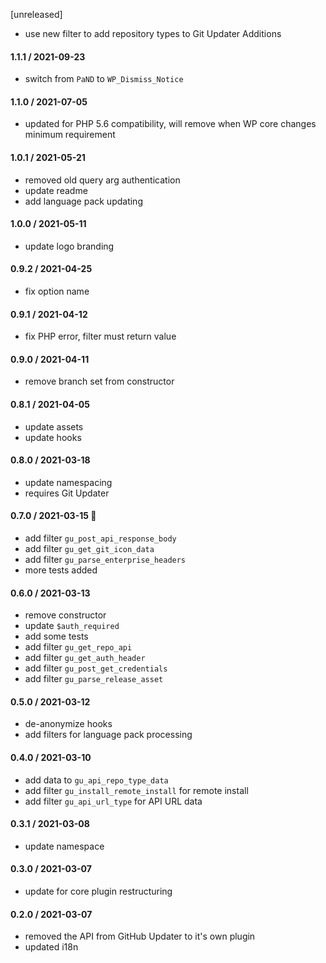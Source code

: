 [unreleased]
* use new filter to add repository types to Git Updater Additions

#### 1.1.1 / 2021-09-23
* switch from `PaND` to `WP_Dismiss_Notice`

#### 1.1.0 / 2021-07-05
* updated for PHP 5.6 compatibility, will remove when WP core changes minimum requirement

#### 1.0.1 / 2021-05-21
* removed old query arg authentication
* update readme
* add language pack updating

#### 1.0.0 / 2021-05-11
* update logo branding

#### 0.9.2 / 2021-04-25
* fix option name

#### 0.9.1 / 2021-04-12
* fix PHP error, filter must return value

#### 0.9.0 / 2021-04-11
* remove branch set from constructor

#### 0.8.1 / 2021-04-05
* update assets
* update hooks

#### 0.8.0 / 2021-03-18
* update namespacing
* requires Git Updater

#### 0.7.0 / 2021-03-15 🎂
* add filter `gu_post_api_response_body`
* add filter `gu_get_git_icon_data`
* add filter `gu_parse_enterprise_headers`
* more tests added

#### 0.6.0 / 2021-03-13
* remove constructor
* update `$auth_required`
* add some tests
* add filter `gu_get_repo_api`
* add filter `gu_get_auth_header`
* add filter `gu_post_get_credentials`
* add filter `gu_parse_release_asset`

#### 0.5.0 / 2021-03-12
* de-anonymize hooks
* add filters for language pack processing

#### 0.4.0 / 2021-03-10
* add data to `gu_api_repo_type_data`
* add filter `gu_install_remote_install` for remote install
* add filter `gu_api_url_type` for API URL data

#### 0.3.1 / 2021-03-08
* update namespace

#### 0.3.0 / 2021-03-07
* update for core plugin restructuring

#### 0.2.0 / 2021-03-07
* removed the API from GitHub Updater to it's own plugin
* updated i18n
